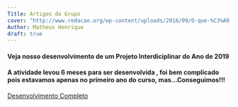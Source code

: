```yaml
---
Title: Artigos do Grupo
cover: "http://www.redacao.org/wp-content/uploads/2016/09/O-que-%C3%A9-uma-introdu%C3%A7%C3%A3o-768x432.png"
Author: Matheus Henrique
draft: true
---
```


#### Veja nosso desenvolvimento de um Projeto Interdiciplinar do Ano de 2019

#### A atividade levou 6 meses para ser desenvolvida , foi bem complicado pois estavamos apenas no primeiro ano do curso, mas...Conseguimos!!!

[Desenvolvimento Completo](https://drive.google.com/open?id=1gJU_OJZIgNkckWSUUU4Wi1Xp5N546UDX)

